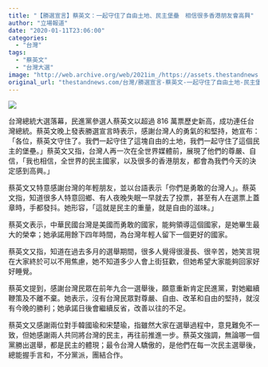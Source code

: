```yaml
---
title: "【勝選宣言】蔡英文：一起守住了自由土地、民主堡壘　相信很多香港朋友會高興"
author: "立場報道"
date: "2020-01-11T23:06:00"
categories:
  - "台灣"
tags:
  - "蔡英文"
  - "台灣大選"
image: "http://web.archive.org/web/2021im_/https://assets.thestandnews.com/media/photos/engwin-17_Yro7F_El06hkn.png"
original_url: "thestandnews.com/台灣/勝選宣言-蔡英文-一起守住了自由土地-民主堡壘-相信很多香港朋友會高興"
---
```

![](http://web.archive.org/web/2021im_/https://assets.thestandnews.com/media/photos/engwin-17_Yro7F_El06hkn.png)

台灣總統大選落幕，民進黨參選人蔡英文以超過 816 萬票歷史新高，成功連任台灣總統。蔡英文晚上發表勝選宣言時表示，感謝台灣人的勇氣的和堅持，她宣布：「各位，蔡英文守住了。我們一起守住了這塊自由的土地，我們一起守住了這個民主的堡壘。」蔡英文又指，台灣人再一次在全世界媒體前，展現了他們的尊嚴、自信，「我也相信，全世界的民主國家，以及很多的香港朋友，都會為我們今天的決定感到高興。」

蔡英文又特意感謝台灣的年輕朋友，並以台語表示「你們是勇敢的台灣人」。蔡英文指，知道很多人特意回鄉、有人夜晚失眠一早就去了投票，甚至有人在選票上蓋章時，手都發抖。她形容，「這就是民主的重量，就是自由的滋味。」

蔡英文表示，中華民國台灣是美國而勇敢的國家，能夠領導這個國家，是她畢生最大的榮幸；她承諾用餘下四年時間，為台灣年輕人留下一個更好的國家。

蔡英文又指，知道在過去多月的選舉期間，很多人覺得很漫長、很辛苦，她笑言現在大家終於可以不用焦慮，她不知道多少人會上街狂歡，但她希望大家能夠回家好好睡覺。

蔡英文提到，感謝台灣民眾在前年九合一選舉後，願意重新肯定民進黨，對她繼續鞭策及不離不棄。她表示，沒有台灣民眾對尊嚴、自由、改革和自由的堅持，就沒有今晚的勝利；她承諾日後會繼續反省，改善以往的不足。

蔡英文又感謝兩位對手韓國瑜和宋楚瑜，指雖然大家在選舉過程中，意見難免不一致，但她感謝兩人共同將台灣的民主，再往前推進一步。蔡英文強調，無論哪一個黨勝出選舉，都是民主的體現；最令台灣人驕傲的，是他們在每一次民主選舉後，總能握手言和，不分黨派，團結合作。